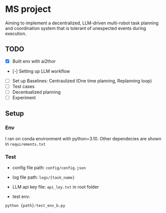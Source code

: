 # MS project
Aiming to implement a decentralized, LLM-driven multi-robot task planning and coordination system that is tolerant of unexpected events during execution.



## TODO
- [x] Built env with ai2thor    
- [-] Setting up LLM workflow
- [ ] Set up Baselines: Centraulized (One time planning, Replanning loop)
- [ ] Test cases
- [ ] Decentualized planning
- [ ] Experiment

## Setup

### Env
I ran on conda environment with python=3.10.
Other dependecies are shown in `requirements.txt`


### Test
- config file path: `config/config.json`
- log file path: `logs/{task_name}`
- LLM api key file: `api_ley.txt` in root folder

- test env:
```python
python {path}/test_env_b.py
```